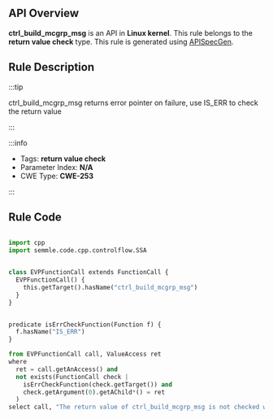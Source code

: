 ---
---


## API Overview
**ctrl_build_mcgrp_msg** is an API in **Linux kernel**. This rule belongs to the **return value check** type. This rule is generated using [APISpecGen](../../tools/APISpecGen).
## Rule Description

:::tip

ctrl_build_mcgrp_msg returns error pointer on failure, use IS_ERR to check the return value

:::

:::info

- Tags: **return value check**
- Parameter Index: **N/A**
- CWE Type: **CWE-253**

:::

## Rule Code
```python

import cpp
import semmle.code.cpp.controlflow.SSA


class EVPFunctionCall extends FunctionCall {
  EVPFunctionCall() {
    this.getTarget().hasName("ctrl_build_mcgrp_msg")
  }
}


predicate isErrCheckFunction(Function f) {
  f.hasName("IS_ERR") 
}

from EVPFunctionCall call, ValueAccess ret
where
  ret = call.getAnAccess() and
  not exists(FunctionCall check |
    isErrCheckFunction(check.getTarget()) and
    check.getArgument(0).getAChild*() = ret
  )
select call, "The return value of ctrl_build_mcgrp_msg is not checked with IS_ERR."
    
```